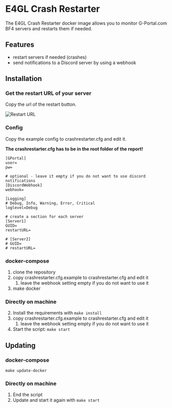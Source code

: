 # E4GL Crash Restarter
The E4GL Crash Restarter docker image allows you to monitor G-Portal.com BF4 servers and restarts them if needed.

## Features
- restart servers if needed (crashes)
- send notifications to a Discord server by using a webhook

## Installation
### Get the restart URL of your server
Copy the url of the restart button.

![Restart URL](https://i.imgur.com/3QMdCk4.png "Restart URL")

### Config
Copy the example config to crashrestarter.cfg and edit it.

**The crashrestarter.cfg has to be in the root folder of the report!**
```
[GPortal]
user=
pw=

# optional - leave it empty if you do not want to use discord notifications
[DiscordWebhook]
webhook=

[Logging]
# Debug, Info, Warning, Error, Critical
loglevel=Debug

# create a section for each server
[Server1]
GUID=
restartURL=

# [Server2]
# GUID=
# restartURL=
```

### docker-compose
 1. clone the repository
 2. copy crashrestarter.cfg.example to crashrestarter.cfg and edit it
    1. leave the webhook setting empty if you do not want to use it
 3. make docker
 
 ### Directly on machine
 2. Install the requirements with `make install`
 3. copy crashrestarter.cfg.example to crashrestarter.cfg and edit it
    1. leave the webhook setting empty if you do not want to use it
 4. Start the script: `make start`

## Updating
 ### docker-compose
 `make update-docker`

 ### Directly on machine
 1. End the script
 2. Update and start it again with `make start`
